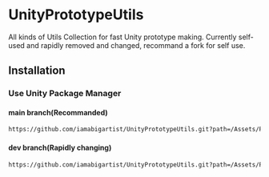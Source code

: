 # UnityPrototypeUtils

All kinds of Utils Collection for fast Unity prototype making. Currently self-used and rapidly removed and changed, recommand a fork for self use.

## Installation

### Use Unity Package Manager

#### main branch(Recommanded)

```markdown
https://github.com/iamabigartist/UnityPrototypeUtils.git?path=/Assets/PrototypeUtils#main
```

#### dev branch(Rapidly changing)

```markdown
https://github.com/iamabigartist/UnityPrototypeUtils.git?path=/Assets/PrototypeUtils#dev
```



